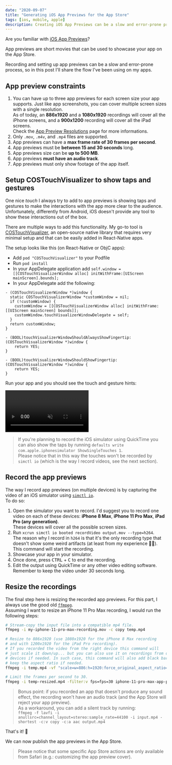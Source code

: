 ```yaml
---
date: "2020-09-07"
title: "Generating iOS App Previews for the App Store"
tags: [ios, mobile, apple]
description: Creating iOS App Previews can be a slow and error-prone process. Here are a few tips on how you can capture and generate them by recording your app.
---
```


Are you familiar with [iOS App Previews](https://developer.apple.com/app-store/app-previews/)?

App previews are short movies that can be used to showcase your app on the App Store.

Recording and setting up app previews can be a slow and error-prone process, so in this post I'll share the flow I've been using on my apps.

## App preview constraints

1. You can have up to three app previews for each screen size your app supports. Just like app screenshots, you can cover multiple screen sizes with a single resolution.  
   As of today, an **886x1920** and a **1080x1920** recordings will cover all the iPhone screens, and a **900x1200** recording will cover all the iPad screens.  
   Check the [App Preview Resolutions](https://help.apple.com/app-store-connect/#/dev4e413fcb8) page for more informations.
2. Only `.mov`, `.m4v`, and `.mp4` files are supported.
3. App previews can have a **max frame rate of 30 frames per second**.
4. App previews must be **between 15 and 30 seconds** long.
5. App previews size can be **up to 500 MB**.
6. App previews **must have an audio track**.
7. App previews must only show footage of the app itself.

## Setup COSTouchVisualizer to show taps and gestures

One nice _touch_ I always try to add to app previews is showing taps and gestures to make the interactions with the app more clear to the audience.  
Unfortunately, differently from Android, iOS doesn't provide any tool to show these interactions out of the box.

There are multiple ways to add this functionality. My go-to tool is [COSTouchVisualizer](https://github.com/joeblau/COSTouchVisualizer), an open-source native library that requires very minimal setup and that can be easily added in React-Native apps.

The setup looks like this (on React-Native or ObjC apps):

- Add `pod "COSTouchVisualizer"` to your Podfile
- Run `pod install`
- In your AppDelegate application add `self.window = [[COSTouchVisualizerWindow alloc] initWithFrame:[UIScreen mainScreen].bounds];`
- In your AppDelegate add the following:

```objc
- (COSTouchVisualizerWindow *)window {
  static COSTouchVisualizerWindow *customWindow = nil;
  if (!customWindow) {
    customWindow = [[COSTouchVisualizerWindow alloc] initWithFrame:[[UIScreen mainScreen] bounds]];
    customWindow.touchVisualizerWindowDelegate = self;
  }
  return customWindow;
}

- (BOOL)touchVisualizerWindowShouldAlwaysShowFingertip:(COSTouchVisualizerWindow *)window {
    return YES;
}

- (BOOL)touchVisualizerWindowShouldShowFingertip:(COSTouchVisualizerWindow *)window {
    return YES;
}
```

Run your app and you should see the touch and gesture hints:

<div class="float-images">
<video autoplay controls loop muted playsinline width="260">
  <source src="/videos/app-store-previews-touch-and-gestures.mp4" type="video/mp4" />
</video>
</div>

> If you're planning to record the iOS simulator using QuickTime you can also show the taps by running `defaults write com.apple.iphonesimulator ShowSingleTouches 1`.  
> Please notice that in this way the touches won't be recorded by `simctl io` (which is the way I record videos, see the next section).

## Record the app previews

The way I record app previews (on multiple devices) is by capturing the video of an iOS simulator using [`simctl io`](https://www.iosdev.recipes/simctl/).  
To do so:

1. Open the simulator you want to record. I'd suggest you to record one video on each of these devices: **iPhone 8 Max**, **iPhone 11 Pro Max**, **iPad Pro (any generation)**.  
   These devices will cover all the possible screen sizes.
2. Run `xcrun simctl io booted recordVideo output.mov --type=h264`.  
   The reason why I record in `h264` is that it's the only recording type that doesn't show some weird artifacts (at least from my experience 🤷‍♂️).  
   This command will start the recording.
3. Showcase your app in your simulator.
4. Once done, press <kbd>CTRL</kbd> + <kbd>C</kbd> to end the recording.
5. Edit the output using QuickTime or any other video editing software.  
   Remember to keep the video under 30 seconds long.

## Resize the recordings

The final step here is resizing the recorded app previews.
For this part, I always use the good old [`ffmpeg`](https://ffmpeg.org/).  
Assuming I want to resize an iPhone 11 Pro Max recording, I would run the following steps:

```bash
# Stream-copy the input file into a compatible mp4 file.
ffmpeg -i my-iphone-11-pro-max-recording.mov -c copy temp.mp4

# Resize to 886x1920 (use 1080x1920 for the iPhone 8 Max recording
# and with 1200x1920 for the iPad Pro recording).
# If you recorded the video from the right device this command will
# just scale it down/up... but you can also use it on recordings from other
# devices if needed. In such case, this command will also add black bars to
# keep the aspect ratio if needed.
ffmpeg -i temp.mp4 -vf "scale=w=886:h=1920:force_original_aspect_ratio=decrease,pad=886:1920:(ow-iw)/2:(oh-ih)/2:color=black" temp-resized.mp4

# Limit the frames per second to 30.
ffmpeg -i temp-resized.mp4 -filter:v fps=fps=30 iphone-11-pro-max-app-preview.mp4
```

> Bonus point: if you recorded an app that doesn't produce any sound effect, the recording won't have an audio track (and the App Store will reject your app preview).  
> As a workaround, you can add a silent track by running:  
> `ffmpeg -f lavfi -i anullsrc=channel_layout=stereo:sample_rate=44100 -i input.mp4 -shortest -c:v copy -c:a aac output.mp4`

That's it! 🎊

We can now publish the app previews in the App Store.

> Please notice that some specific App Store actions are only available from Safari (e.g.: customizing the app preview cover).
